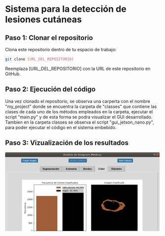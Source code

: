 # Sistema para la detección de lesiones cutáneas
## Paso 1: Clonar el repositorio
Clona este repositorio dentro de tu espacio de trabajo:
```bash
git clone [URL_DEL_REPOSITORIO]
```
Reemplaza [URL_DEL_REPOSITORIO] con la URL de este repositorio en GitHub.

## Paso 2: Ejecución del código
Una vez clonado el repositorio, se observa una carperta con el nombre "my_project" donde se encuentra la carpeta de "classes" que contiene las clases de cada uno de los métodos empleados en la carpeta, ejecutar el script "main.py" y de esta forma se podra visualizar el GUI desarrollado. Tambien en la carpeta classes se observa el script "gui_jetson_nano.py", para poder ejecutar el código en el sistema embebido.

## Paso 3: Vizualización de los resultados

<img src="images/1.png" alt="Color" width="500"/>
